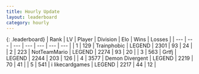 ```yaml
---
title: Hourly Update
layout: leaderboard
category: hourly
---
```


{: .leaderboard}
| Rank | LV | Player | Division | Elo | Wins | Losses |
| --- | --- | --- | --- | --- | --- | --- |
| <span data-change="0">1</span> | 129 | <span title="ID: 744981">Trainphobic</span> | LEGEND | <span data-change="6">2301</span> | <span data-change="1">93</span> | <span data-change="0">24</span> |
| <span data-change="0">2</span> | 223 | <span title="ID: 195293">NotTeamMario</span> | LEGEND | <span data-change="15">2274</span> | <span data-change="4">93</span> | <span data-change="1">20</span> |
| <span data-change="0">3</span> | 563 | <span title="ID: 742306">Grtfj</span> | LEGEND | <span data-change="-6">2244</span> | <span data-change="1">203</span> | <span data-change="1">126</span> |
| <span data-change="0">4</span> | 3577 | <span title="ID: 370081">Demon Divergent</span> | LEGEND | <span data-change="0">2219</span> | <span data-change="0">70</span> | <span data-change="0">41</span> |
| <span data-change="0">5</span> | 541 | <span title="ID: 700593">i likecardgames</span> | LEGEND | <span data-change="0">2217</span> | <span data-change="0">44</span> | <span data-change="0">12</span> |